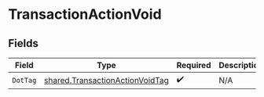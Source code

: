 # TransactionActionVoid


## Fields

| Field                                                                                     | Type                                                                                      | Required                                                                                  | Description                                                                               | Example                                                                                   |
| ----------------------------------------------------------------------------------------- | ----------------------------------------------------------------------------------------- | ----------------------------------------------------------------------------------------- | ----------------------------------------------------------------------------------------- | ----------------------------------------------------------------------------------------- |
| `DotTag`                                                                                  | [shared.TransactionActionVoidTag](../../../pkg/models/shared/transactionactionvoidtag.md) | :heavy_check_mark:                                                                        | N/A                                                                                       | void                                                                                      |